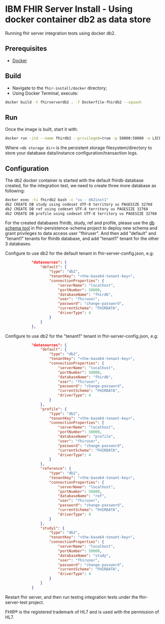 # IBM FHIR Server Install - Using docker container db2 as data store

Running fhir server integration tests using docker db2.

## Prerequisites

- [Docker](https://www.docker.com)

## Build
- Navigate to the `fhir-install/docker` directory;
- Using Docker Terminal, execute:

```sh
docker build -t fhirserverdb2 . -f Dockerfile-fhirdb2 --squash
```

## Run
 
Once the image is built, start it with:

```sh
docker run -itd --name fhirdb2 --privileged=true -p 50000:50000 -e LICENSE=accept -e DB2INST1_PASSWORD=change-password  -v <db storage dir>:/database --rm fhirserverdb2
```

Where `<db storage dir>` is the persistent storage filesystem/directory to store your database data/instance configuration/transaction logs.

## Configuration

The db2 docker container is started with the default fhirdb database created, for the integration test, we need to create three more database as following:

```sh
docker exec -ti fhirdb2 bash -c "su - db2inst1"
db2 CREATE DB study using codeset UTF-8 territory us PAGESIZE 32768
db2 CREATE DB ref using codeset UTF-8 territory us PAGESIZE 32768
db2 CREATE DB profile using codeset UTF-8 territory us PAGESIZE 32768
```

For the created databases fhirdb, study, ref and profile, please use the [db schema tool](https://github.com/IBM/FHIR/tree/master/fhir-persistence-schema) in fhir-persistence-schema project to deploy new schema and grant privileges to data access user "fhiruser". And then add "default" and "tenant1" tenants for fhirdb database, and add "tenant1" tenant for the other 3 databases.  

Configure to use db2 for the default tenant in fhir-server-config.json, e.g:

```json
            "datasources": {
                "default": {
                    "type": "db2",
                    "tenantKey": "<the-base64-tenant-key>",
                    "connectionProperties": {
                        "serverName": "localhost",
                        "portNumber": 50000,
                        "databaseName": "fhirdb",
                        "user": "fhiruser",
                        "password": "change-password",
                        "currentSchema": "FHIRDATA",
                        "driverType": 4
                    }
                }
            },
```

Configure to use db2 for the "tenant1" tenant in fhir-server-config.json, e.g:

```json
            "datasources": {
                "default": {
                    "type": "db2",
                    "tenantKey": "<the-base64-tenant-key>",
                    "connectionProperties": {
                        "serverName": "localhost",
                        "portNumber": 50000,
                        "databaseName": "fhirdb",
                        "user": "fhiruser",
                        "password": "change-password",
                        "currentSchema": "FHIRDATA",
                        "driverType": 4
                    }
                },
                "profile": {
                    "type": "db2",
                    "tenantKey": "<the-base64-tenant-key>",
                    "connectionProperties": {
                        "serverName": "localhost",
                        "portNumber": 50000,
                        "databaseName": "profile",
                        "user": "fhiruser",
                        "password": "change-password",
                        "currentSchema": "FHIRDATA",
                        "driverType": 4
                    }
                },
                "reference": {
                    "type": "db2",
                    "tenantKey": "<the-base64-tenant-key>",
                    "connectionProperties": {
                        "serverName": "localhost",
                        "portNumber": 50000,
                        "databaseName": "ref",
                        "user": "fhiruser",
                        "password": "change-password",
                        "currentSchema": "FHIRDATA",
                        "driverType": 4
                    }
                },
                "study1": {
                    "type": "db2",
                    "tenantKey": "<the-base64-tenant-key>",
                    "connectionProperties": {
                        "serverName": "localhost",
                        "portNumber": 50000,
                        "databaseName": "study",
                        "user": "fhiruser",
                        "password": "change-password",
                        "currentSchema": "FHIRDATA",
                        "driverType": 4
                    }
                }
            }
```

Restart fhir server, and then run testng integration tests under the fhir-server-test project.


FHIR® is the registered trademark of HL7 and is used with the permission of HL7.
